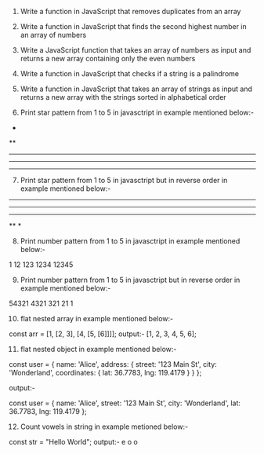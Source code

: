 
1. Write a function in JavaScript that removes duplicates from an array

2. Write a function in JavaScript that finds the second highest number in an array of numbers

3. Write a JavaScript function that takes an array of numbers as input and returns a new array containing only the even 
numbers

4. Write a function in JavaScript that checks if a string is a palindrome

5. Write a function in JavaScript that takes an array of strings as input and returns a new array with the strings sorted in alphabetical order

6. Print star pattern from 1 to 5 in javasctript in example mentioned below:-

*
**
***
****
*****

7. Print star pattern from 1 to 5 in javasctript but in reverse order in example mentioned below:-

*****
****
***
**
*

8. Print number pattern from 1 to 5 in javasctript in example mentioned below:-

1
12
123
1234
12345

9. Print number pattern from 1 to 5 in javasctript but in reverse order in example mentioned below:-

54321
4321
321
21
1

10. flat nested array in example mentioned below:-

const arr = [1, [2, 3], [4, [5, [6]]]];
output:- [1, 2, 3, 4, 5, 6];

11. flat nested object in example mentioned below:-

const user = {
  name: 'Alice',
  address: {
    street: '123 Main St',
    city: 'Wonderland',
    coordinates: {
      lat: 36.7783,
      lng: 119.4179
    }
  }
};

output:- 

const user = {
  name: 'Alice',
  street: '123 Main St',
  city: 'Wonderland',
  lat: 36.7783,
  lng: 119.4179 
};

12. Count vowels in string in example metioned below:-

const str = "Hello World";
output:- e o o